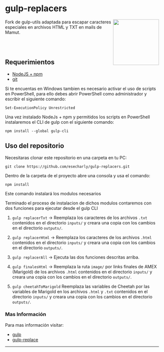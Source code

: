 # gulp-replacers

<img align="right" src="https://upload.wikimedia.org/wikipedia/commons/thumb/7/72/Gulp.js_Logo.svg/800px-Gulp.js_Logo.svg.png" height="150px">

Fork de gulp-utils adaptada para escapar caracteres especiales en archivos HTML y TXT en mails de Mamut.

<br><br>

## Requerimientos

+ [NodeJS + npm](https://nodejs.org/en)
+ [git](https://git-scm.com/)

Si te encuentas en Windows tambien es necesario activar el uso de scripts en PowerShell, para ello debes abrir PowerShell como administrador y escribir el siguiente comando:

`Set-ExecutionPolicy Unrestricted`

Una vez instalado NodeJs + npm y permitidos los scripts en PowerShell instalaremos el CLI de gulp con el siguiente comando:

`npm install --global gulp-cli`

## Uso del repositorio

Necesitaras clonar este repositorio en una carpeta en tu PC:

`git clone https://github.com/esecharly/gulp-replacers.git`

Dentro de la carpeta de el proyecto abre una consola y usa el comando:

`npm install`

Este comando instalar&aacute; los modulos necesarios

Terminado el proceso de instalacion de dichos modulos contaremos con dos funciones para ejecutar desde el gulp CLI

1) `gulp replacerTxt` -> Reemplaza los caracteres de los archivos `.txt` contenidos en el directorio `inputs/` y creara una copia con los cambios en el directorio `outputs/`.

2) `gulp replacerHtml` -> Reemplaza los caracteres de los archivos `.html` contenidos en el directorio `inputs/` y creara una copia con los cambios en el directorio `outputs/`.

3) `gulp replacerAll` -> Ejecuta las dos funciones descritas arriba.

4) `gulp finalesHtml` -> Reemplaza la ruta `image/` por links finales de AMEX (Marigold) de los archivos `.html` contenidos en el directorio `inputs/` y creara una copia con los cambios en el directorio `outputs/`.

5) `gulp cheetahToMarigold` Reemplaza las variables de Cheetah por las variables de Marigold en los archivos `.html` y `.txt` contenidos en el directorio `inputs/` y creara una copia con los cambios en el directorio `outputs/`.

### Mas Informaci&oacute;n

Para mas informaci&oacute;n visitar:

+ [gulp](https://gulpjs.com/)
+ [gulp-replace](https://www.npmjs.com/package/gulp-replace)

---
